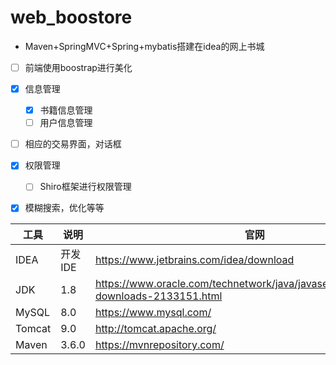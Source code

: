 # web_boostore
- Maven+SpringMVC+Spring+mybatis搭建在idea的网上书城
- [ ] 前端使用boostrap进行美化
- [x] 信息管理
  - [x] 书籍信息管理
  - [ ] 用户信息管理
- [ ] 相应的交易界面，对话框
- [x] 权限管理
  - [ ] Shiro框架进行权限管理
- [x] 模糊搜索，优化等等


| 工具   | 说明    | 官网                                                         |
| ------ | ------- | ------------------------------------------------------------ |
| IDEA   | 开发IDE | https://www.jetbrains.com/idea/download                      |
| JDK    | 1.8     | https://www.oracle.com/technetwork/java/javase/downloads/jdk8-downloads-2133151.html |
| MySQL  | 8.0     | https://www.mysql.com/                                       |
| Tomcat | 9.0     | http://tomcat.apache.org/                                    |
| Maven  | 3.6.0   | https://mvnrepository.com/                                   |


